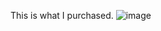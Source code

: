 This is what I purchased. 
![image](https://github.com/user-attachments/assets/cb7a6264-46aa-4933-973c-163939dca661)
